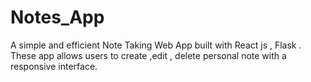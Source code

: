 # Notes_App
A simple and efficient Note Taking Web App built with  React js , Flask . These app allows users to create ,edit , delete personal note with a responsive interface.
